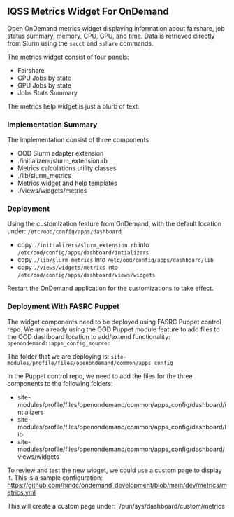 ## IQSS Metrics Widget For OnDemand
Open OnDemand metrics widget displaying information about fairshare, job status summary, memory, CPU, GPU, and time. Data is retrieved directly from Slurm using the `sacct` and `sshare` commands.

The metrics widget consist of four panels:
- Fairshare
- CPU Jobs by state
- GPU Jobs by state
- Jobs Stats Summary

The metrics help widget is just a blurb of text.

### Implementation Summary
The implementation consist of three components
- OOD Slurm adapter extension
- ./initializers/slurm_extension.rb
- Metrics calculations utility classes
- ./lib/slurm_metrics
- Metrics widget and help templates
- ./views/widgets/metrics

### Deployment
Using the customization feature from OnDemand, with the default location under: `/etc/ood/config/apps/dashboard`
 - copy `./initializers/slurm_extension.rb` into `/etc/ood/config/apps/dashboard/intializers`
 - copy `./lib/slurm_metrics` into `/etc/ood/config/apps/dashboard/lib`
 - copy `./views/widgets/metrics` into `/etc/ood/config/apps/dashboard/views/widgets`

Restart the OnDemand application for the customizations to take effect.

### Deployment With FASRC Puppet
The widget components need to be deployed using FASRC Puppet control repo. We are already using the OOD Puppet module feature to add files to the OOD dashboard location to add/extend functionality:
`openondemand::apps_config_source:`

The folder that we are deploying is: `site-modules/profile/files/openondemand/common/apps_config`

In the Puppet control repo, we need to add the files for the three components to the following folders:
- site-modules/profile/files/openondemand/common/apps_config/dashboard/intializers
- site-modules/profile/files/openondemand/common/apps_config/dashboard/lib
- site-modules/profile/files/openondemand/common/apps_config/dashboard/views/widgets

To review and test the new widget, we could use a custom page to display it. This is a sample configuration:
https://github.com/hmdc/ondemand_development/blob/main/dev/metrics/metrics.yml

This will create a custom page under: `/pun/sys/dashboard/custom/metrics